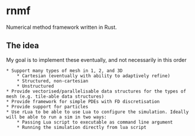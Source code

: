 # rnmf
Numerical method framework written in Rust.


## The idea
My goal is to implement these eventually, and not necessarily in this order

    * Support many types of mesh in 1, 2, and 3D
        * Cartesian (eventually with ability to adaptively refine)
        * Structured, non-cartesian
        * Unstructured
    * Provide vectorised/parallelisable data structures for the types of mesh (e.g. tile-able data structures)
    * Provide framework for simple PDEs with FD discretisation
    * Provide support for particles
    * Use rLua to be able to use Lua to configure the simulation. Ideally will be able to run a sim in two ways:
        * Passing Lua script to executable as command line argument
        * Running the simulation directly from lua script